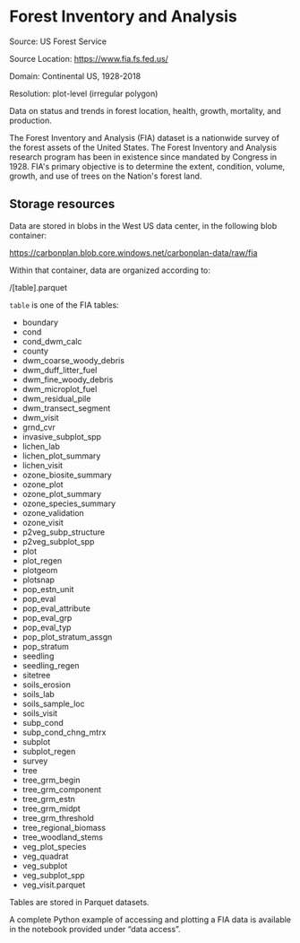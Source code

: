 # Forest Inventory and Analysis

Source: US Forest Service

Source Location: https://www.fia.fs.fed.us/

Domain: Continental US, 1928-2018

Resolution: plot-level (irregular polygon)

Data on status and trends in forest location, health, growth, mortality, and production.

The Forest Inventory and Analysis (FIA) dataset is a nationwide survey of the forest assets of the United States. The Forest Inventory and Analysis research program has been in existence since mandated by Congress in 1928. FIA's primary objective is to determine the extent, condition, volume, growth, and use of trees on the Nation's forest land.

## Storage resources
Data are stored in blobs in the West US data center, in the following blob container:

https://carbonplan.blob.core.windows.net/carbonplan-data/raw/fia

Within that container, data are organized according to:

/[table].parquet

`table` is one of the FIA tables:

- boundary
- cond
- cond_dwm_calc
- county
- dwm_coarse_woody_debris
- dwm_duff_litter_fuel
- dwm_fine_woody_debris
- dwm_microplot_fuel
- dwm_residual_pile
- dwm_transect_segment
- dwm_visit
- grnd_cvr
- invasive_subplot_spp
- lichen_lab
- lichen_plot_summary
- lichen_visit
- ozone_biosite_summary
- ozone_plot
- ozone_plot_summary
- ozone_species_summary
- ozone_validation
- ozone_visit
- p2veg_subp_structure
- p2veg_subplot_spp
- plot
- plot_regen
- plotgeom
- plotsnap
- pop_estn_unit
- pop_eval
- pop_eval_attribute
- pop_eval_grp
- pop_eval_typ
- pop_plot_stratum_assgn
- pop_stratum
- seedling
- seedling_regen
- sitetree
- soils_erosion
- soils_lab
- soils_sample_loc
- soils_visit
- subp_cond
- subp_cond_chng_mtrx
- subplot
- subplot_regen
- survey
- tree
- tree_grm_begin
- tree_grm_component
- tree_grm_estn
- tree_grm_midpt
- tree_grm_threshold
- tree_regional_biomass
- tree_woodland_stems
- veg_plot_species
- veg_quadrat
- veg_subplot
- veg_subplot_spp
- veg_visit.parquet

Tables are stored in Parquet datasets. 

A complete Python example of accessing and plotting a FIA data is available in the notebook provided under “data access”.
